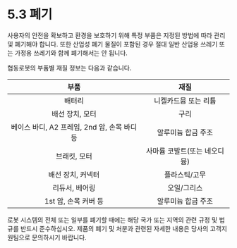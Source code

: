 # 5.3 폐기

사용자의 안전을 확보하고 환경을 보호하기 위해 특정 부품은 지정된 방법에 따라 관리 및 폐기해야 합니다. 또한 산업성 폐기 물질이 포함된 경우 절대 일반 산업용 쓰레기 또는 가정용 쓰레기와 함께 폐기해서는 안 됩니다.

협동로봇의 부품별 재질 정보는 다음과 같습니다.

|             **부품**             |      **재질**      |
| :----------------------------: | :--------------: |
|               배터리              |    니켈카드뮴 또는 리튬   |
|            배선 장치, 모터           |        구리        |
| 베이스 바디, A2 프레임, 2nd 암, 손목 바디 등 |    알루미늄 합금 주조    |
|             브래킷, 모터            | 사마륨 코발트(또는 네오디뮴) |
|           배선 장치, 커넥터           |      플라스틱/고무     |
|            리듀서, 베어링            |      오일/그리스      |
|         1st 암, 손목 커버 등         |    알루미늄 합금 주조    |

로봇 시스템의 전체 또는 일부를 폐기할 때에는 해당 국가 또는 지역의 관련 규정 및 법규를 반드시 준수하십시오. 제품의 폐기 및 처분과 관련된 자세한 내용은 당사의 고객지원팀으로 문의하시기 바랍니다.
